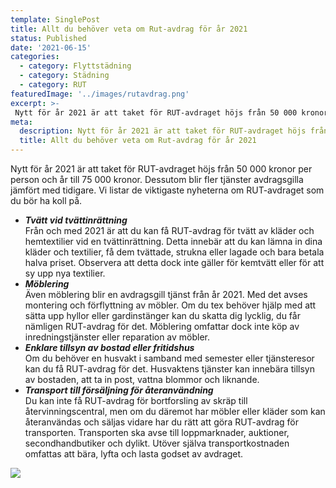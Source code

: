 ```yaml
---
template: SinglePost
title: Allt du behöver veta om Rut-avdrag för år 2021
status: Published
date: '2021-06-15'
categories:
  - category: Flyttstädning
  - category: Städning
  - category: RUT
featuredImage: '../images/rutavdrag.png'
excerpt: >-
 Nytt för år 2021 är att taket för RUT-avdraget höjs från 50 000 kronor per person och år till 75 000 kronor. Dessutom blir fler tjänster avdragsgilla jämfört med tidigare. Vi listar de viktigaste nyheterna om RUT-avdraget som du bör ha koll på.
meta:
  description: Nytt för år 2021 är att taket för RUT-avdraget höjs från 50 000 kronor per person och år till 75 000 kronor. Dessutom blir fler tjänster avdragsgilla jämfört med tidigare. Vi listar de viktigaste nyheterna om RUT-avdraget som du bör ha koll på.
  title: Allt du behöver veta om Rut-avdrag för år 2021
---
```


Nytt för år 2021 är att taket för RUT-avdraget höjs från 50 000 kronor per person och år till 75 000 kronor. Dessutom blir fler tjänster avdragsgilla jämfört med tidigare. Vi listar de viktigaste nyheterna om RUT-avdraget som du bör ha koll på.

- ***Tvätt vid tvättinrättning***  
Från och med 2021 är att du kan få RUT-avdrag för tvätt av kläder och hemtextilier vid en tvättinrättning. Detta innebär att du kan lämna in dina kläder och textilier, få dem tvättade, strukna eller lagade och bara betala halva priset. Observera att detta dock inte gäller för kemtvätt eller för att sy upp nya textilier.
- ***Möblering***  
Även möblering blir en avdragsgill tjänst från år 2021. Med det avses montering och förflyttning av möbler. Om du tex behöver hjälp med att sätta upp hyllor eller gardinstänger kan du skatta dig lycklig, du får nämligen RUT-avdrag för det.
Möblering omfattar dock inte köp av inredningstjänster eller reparation av möbler.
- ***Enklare tillsyn av bostad eller fritidshus***  
Om du behöver en husvakt i samband med semester eller tjänsteresor kan du få RUT-avdrag för det. Husvaktens tjänster kan innebära tillsyn av bostaden, att ta in post, vattna blommor och liknande.
- ***Transport till försäljning för återanvändning***  
Du kan inte få RUT-avdrag för bortforsling av skräp till återvinningscentral, men om du däremot har möbler eller kläder som kan återanvändas och säljas vidare har du rätt att göra RUT-avdrag för transporten. Transporten ska avse till loppmarknader, auktioner, secondhandbutiker och dylikt. Utöver själva transportkostnaden omfattas att bära, lyfta och lasta godset av avdraget.

![](/images/rutavdrag.png)

